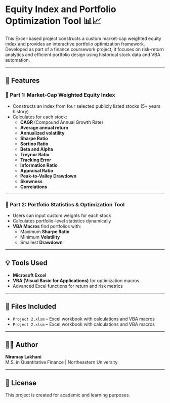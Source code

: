 # Equity Index and Portfolio Optimization Tool 📊📈

This Excel-based project constructs a custom market-cap weighted equity index and provides an interactive portfolio optimization framework. Developed as part of a finance coursework project, it focuses on risk-return analytics and efficient portfolio design using historical stock data and VBA automation.

---

## 🧮 Features

### 🔹 Part 1: Market-Cap Weighted Equity Index

- Constructs an index from four selected publicly listed stocks (5+ years history)
- Calculates for each stock:
  - **CAGR** (Compound Annual Growth Rate)
  - **Average annual return**
  - **Annualized volatility**
  - **Sharpe Ratio**
  - **Sortino Ratio**
  - **Beta and Alpha**
  - **Treynor Ratio**
  - **Tracking Error**
  - **Information Ratio**
  - **Appraisal Ratio**
  - **Peak-to-Valley Drawdown**
  - **Skewness**
  - **Correlations**

---

### 🔹 Part 2: Portfolio Statistics & Optimization Tool

- Users can input custom weights for each stock
- Calculates portfolio-level statistics dynamically
- **VBA Macros** find portfolios with:
  - Maximum **Sharpe Ratio**
  - Minimum **Volatility**
  - Smallest **Drawdown**

---

## 💡 Tools Used

- **Microsoft Excel**
- **VBA (Visual Basic for Applications)** for optimization macros
- Advanced Excel functions for return and risk metrics

---

## 📁 Files Included

- `Project 2.xlsm` – Excel workbook with calculations and VBA macros
- `Project 2.xlsm` – Excel workbook with calculations and VBA macros

---

## 👨‍💻 Author

**Niramay Lakhani**  
M.S. in Quantitative Finance | Northeastern University

---

## 📝 License

This project is created for academic and learning purposes.
